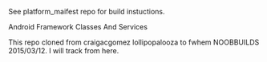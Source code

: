 See platform_maifest repo for build instuctions.

Android Framework Classes And Services

This repo cloned from craigacgomez lollipopalooza to fwhem NOOBBUILDS 2015/03/12. I will track from here.
